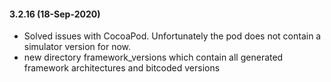 #### 3.2.16 (18-Sep-2020)
- Solved issues with CocoaPod. Unfortunately the pod does not contain a simulator version for now. 
- new directory framework_versions which contain all generated framework architectures and bitcoded versions
  

